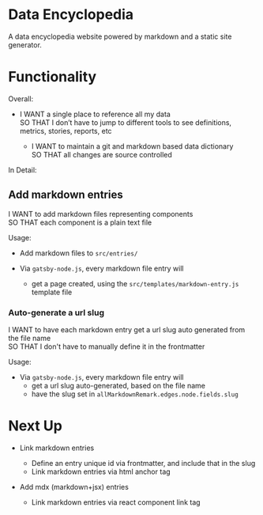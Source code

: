 # Data Encyclopedia

A data encyclopedia website powered by markdown and a static site generator.

# Functionality

Overall:

- I WANT a single place to reference all my data  
  SO THAT I don’t have to jump to different tools to see definitions, metrics, stories, reports, etc

  - I WANT to maintain a git and markdown based data dictionary  
    SO THAT all changes are source controlled

In Detail:

## Add markdown entries

I WANT to add markdown files representing components  
SO THAT each component is a plain text file

Usage:

- Add markdown files to `src/entries/`

- Via `gatsby-node.js`, every markdown file entry will
  - get a page created, using the `src/templates/markdown-entry.js` template file

### Auto-generate a url slug

I WANT to have each markdown entry get a url slug auto generated from the file name  
SO THAT I don't have to manually define it in the frontmatter

Usage:

- Via `gatsby-node.js`, every markdown file entry will
  - get a url slug auto-generated, based on the file name
  - have the slug set in `allMarkdownRemark.edges.node.fields.slug`

# Next Up

- Link markdown entries

  - Define an entry unique id via frontmatter, and include that in the slug
  - Link markdown entries via html anchor tag

- Add mdx (markdown+jsx) entries
  - Link markdown entries via react component link tag
